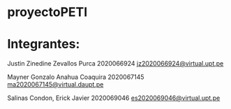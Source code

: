 # proyectoPETI

# Integrantes:

Justin Zinedine Zevallos Purca
2020066924
jz2020066924@virtual.upt.pe

Mayner Gonzalo Anahua Coaquira
2020067145
ma2020067145@virtual.daupt.pe

Salinas Condon, Erick Javier 
2020069046
es2020069046@virtual.upt.pe


